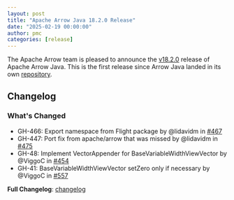 ```yaml
---
layout: post
title: "Apache Arrow Java 18.2.0 Release"
date: "2025-02-19 00:00:00"
author: pmc
categories: [release]
---
```

<!--
{% comment %}
Licensed to the Apache Software Foundation (ASF) under one or more
contributor license agreements.  See the NOTICE file distributed with
this work for additional information regarding copyright ownership.
The ASF licenses this file to you under the Apache License, Version 2.0
(the "License"); you may not use this file except in compliance with
the License.  You may obtain a copy of the License at

http://www.apache.org/licenses/LICENSE-2.0

Unless required by applicable law or agreed to in writing, software
distributed under the License is distributed on an "AS IS" BASIS,
WITHOUT WARRANTIES OR CONDITIONS OF ANY KIND, either express or implied.
See the License for the specific language governing permissions and
limitations under the License.
{% endcomment %}
-->

The Apache Arrow team is pleased to announce the [v18.2.0](https://github.com/apache/arrow-java/releases/tag/v18.2.0) release of Apache Arrow Java. 
This is the first release since Arrow Java landed in its own [repository](https://github.com/apache/arrow-java).

## Changelog

### What's Changed
* GH-466: Export namespace from Flight package by @lidavidm in [#467](https://github.com/apache/arrow-java/pull/467)
* GH-447: Port fix from apache/arrow that was missed by @lidavidm in [#475](https://github.com/apache/arrow-java/pull/475)
* GH-48: Implement VectorAppender for BaseVariableWidthViewVector by @ViggoC in [#454](https://github.com/apache/arrow-java/pull/454)
* GH-41: BaseVariableWidthViewVector setZero only if necessary by @ViggoC in [#557](https://github.com/apache/arrow-java/pull/557)

**Full Changelog**: [changelog](https://github.com/apache/arrow-java/commits/v18.2.0)
